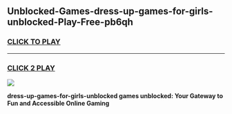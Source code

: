 
## Unblocked-Games-dress-up-games-for-girls-unblocked-Play-Free-pb6qh
<h3>
<a href="https://premium76.site?title=dress-up-games-for-girls-unblocked&ref=18A">CLICK TO PLAY</a></h3>
<hr>

<h3>
<a href="https://premium76.site?title=dress-up-games-for-girls-unblocked&ref=18A">CLICK 2 PLAY</a>
  
</h3>

<a href="https://premium76.site?title=dress-up-games-for-girls-unblocked&ref=18A"><img src="https://clearcache.store/games.png"></a>


**dress-up-games-for-girls-unblocked games unblocked: Your Gateway to Fun and Accessible Online Gaming**
